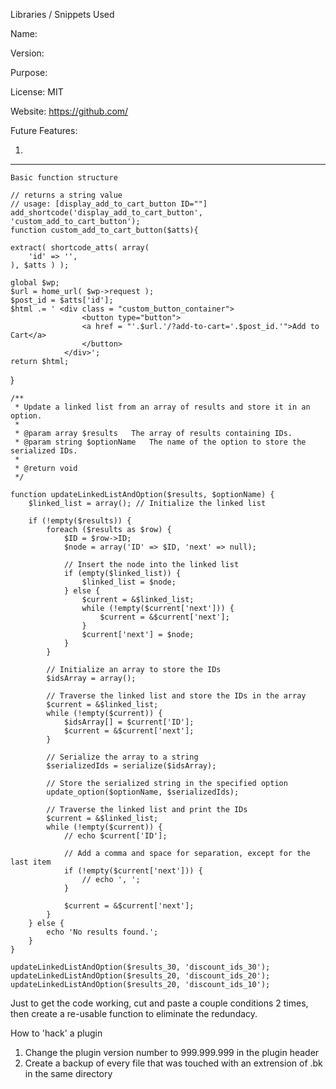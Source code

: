 
  Libraries / Snippets Used

  Name: 

  Version: 

  Purpose: 

  License: MIT

  Website: https://github.com/
  




  Future Features:
  
  1. 




-----------------------

	Basic function structure

	// returns a string value
	// usage: [display_add_to_cart_button ID=""]
	add_shortcode('display_add_to_cart_button', 'custom_add_to_cart_button');
	function custom_add_to_cart_button($atts){
	
	extract( shortcode_atts( array(
        'id' => '',
    ), $atts ) );
	
	global $wp;
	$url = home_url( $wp->request );
	$post_id = $atts['id'];
	$html .= ' <div class = "custom_button_container">
					<button type="button">
					<a href = "'.$url.'/?add-to-cart='.$post_id.'">Add to Cart</a>
					</button>
				</div>';
	return $html;
}


	/**
	 * Update a linked list from an array of results and store it in an option.
	 *
	 * @param array $results   The array of results containing IDs.
	 * @param string $optionName   The name of the option to store the serialized IDs.
	 *
	 * @return void
	 */
	
	function updateLinkedListAndOption($results, $optionName) {
	    $linked_list = array(); // Initialize the linked list
	
	    if (!empty($results)) {
	        foreach ($results as $row) {
	            $ID = $row->ID;
	            $node = array('ID' => $ID, 'next' => null);
	
	            // Insert the node into the linked list
	            if (empty($linked_list)) {
	                $linked_list = $node;
	            } else {
	                $current = &$linked_list;
	                while (!empty($current['next'])) {
	                    $current = &$current['next'];
	                }
	                $current['next'] = $node;
	            }
	        }
	
	        // Initialize an array to store the IDs
	        $idsArray = array();
	
	        // Traverse the linked list and store the IDs in the array
	        $current = &$linked_list;
	        while (!empty($current)) {
	            $idsArray[] = $current['ID'];
	            $current = &$current['next'];
	        }
	
	        // Serialize the array to a string
	        $serializedIds = serialize($idsArray);
	
	        // Store the serialized string in the specified option
	        update_option($optionName, $serializedIds);
	
	        // Traverse the linked list and print the IDs
	        $current = &$linked_list;
	        while (!empty($current)) {
	            // echo $current['ID'];
	
	            // Add a comma and space for separation, except for the last item
	            if (!empty($current['next'])) {
	                // echo ', ';
	            }
	
	            $current = &$current['next'];
	        }
	    } else {
	        echo 'No results found.';
	    }
	}
	
	updateLinkedListAndOption($results_30, 'discount_ids_30');
	updateLinkedListAndOption($results_20, 'discount_ids_20');
	updateLinkedListAndOption($results_20, 'discount_ids_10');



Just to get the code working, cut and paste a couple conditions 2 times, then create a re-usable function to eliminate the redundacy.


How to 'hack' a plugin

1. Change the plugin version number to 999.999.999 in the plugin header 
2. Create a backup of every file that was touched with an extrension of .bk in the same directory
